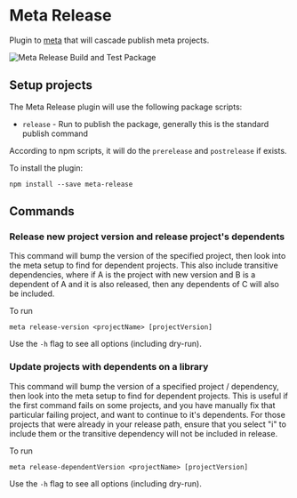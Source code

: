 # Meta Release
Plugin to [meta](https://github.com/mateodelnorte/meta) that will cascade publish meta projects.

![Meta Release Build and Test Package](https://github.com/alqh/meta-release/workflows/Meta%20Release%20Build%20and%20Test%20Package/badge.svg)

## Setup projects
The Meta Release plugin will use the following package scripts:

* `release` - Run to publish the package, generally this is the standard publish command

According to npm scripts, it will do the `prerelease` and `postrelease` if exists.

To install the plugin:
```
npm install --save meta-release
```

## Commands

### Release new project version and release project's dependents
This command will bump the version of the specified project, then look into the meta setup to find for dependent projects.
This also include transitive dependencies, where if A is the project with new version and B is a dependent of A and it is also released, then any dependents of C will also be included.

To run
```
meta release-version <projectName> [projectVersion]
```

Use the `-h` flag to see all options (including dry-run).

### Update projects with dependents on a library
This command will bump the version of a specified project / dependency, then look into the meta setup to find for dependent projects.
This is useful if the first command fails on some projects, and you have manually fix that particular failing project, and want to continue to it's dependents. For those projects that were already in your release path, ensure that you select "i" to include them or the transitive dependency will not be included in release.

To run
```
meta release-dependentVersion <projectName> [projectVersion]
```

Use the `-h` flag to see all options (including dry-run).
